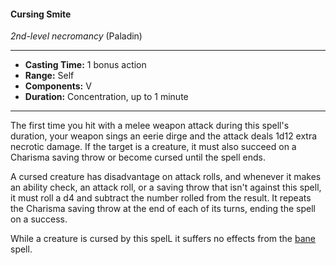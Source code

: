 #### Cursing Smite
*2nd-level necromancy* (Paladin)
___
- **Casting Time:** 1 bonus action 
- **Range:** Self 
- **Components:** V 
- **Duration:** Concentration, up to 1 minute 
---
The first time you hit with a melee weapon attack during this spell's duration, your weapon sings an eerie dirge and the attack deals 1d12 extra necrotic damage. If the target is a creature, it must also succeed on a Charisma saving throw or become cursed until the spell ends. 

A cursed creature has disadvantage on attack rolls, and whenever it makes an ability check, an attack roll, or a saving throw that isn't against this spell, it must roll a d4 and subtract the number rolled from the result. It repeats the Charisma saving throw at the end of each of its turns, ending the spell on a success. 

While a creature is cursed by this spelL it suffers no effects from the [bane](bane.md) spell.

